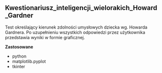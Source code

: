 ## Kwestionariusz_inteligencji_wielorakich_Howard_Gardner
Test określający kierunek zdolności umysłowych dziecka wg. Howarda Gardnera.
Po uzupełnieniu wszystkich odpowiedzi przez użytkownika przedstawia wyniki w formie graficznej.

**Zastosowane**
- python
- matplotlib.pyplot
- tkinter
